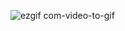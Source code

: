 
![ezgif com-video-to-gif](https://github.com/jeggino/amsterdam_wookingplaan/assets/76209116/04917332-a027-428b-82ad-069300856236)

